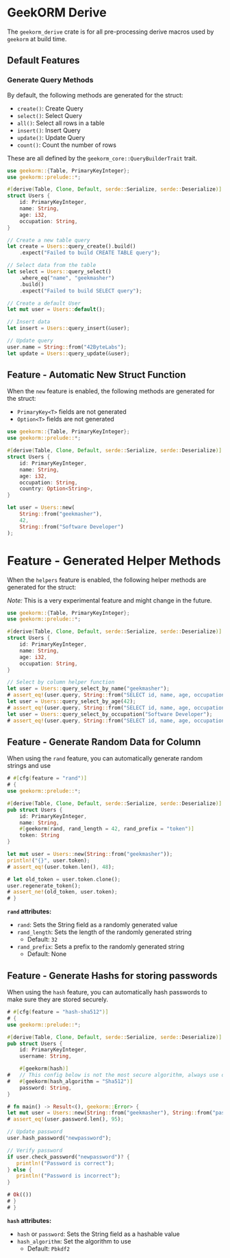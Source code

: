 # GeekORM Derive

The `geekorm_derive` crate is for all pre-processing derive macros used by `geekorm` at build time.

## Default Features

### Generate Query Methods

By default, the following methods are generated for the struct:

- `create()`: Create Query
- `select()`: Select Query
- `all()`: Select all rows in a table
- `insert()`: Insert Query 
- `update()`: Update Query
- `count()`: Count the number of rows

These are all defined by the `geekorm_core::QueryBuilderTrait` trait.

```rust
use geekorm::{Table, PrimaryKeyInteger};
use geekorm::prelude::*;

#[derive(Table, Clone, Default, serde::Serialize, serde::Deserialize)]
struct Users {
    id: PrimaryKeyInteger,
    name: String,
    age: i32,
    occupation: String,
}

// Create a new table query
let create = Users::query_create().build()
    .expect("Failed to build CREATE TABLE query");

// Select data from the table
let select = Users::query_select()
    .where_eq("name", "geekmasher")
    .build()
    .expect("Failed to build SELECT query");

// Create a default User
let mut user = Users::default();

// Insert data 
let insert = Users::query_insert(&user);

// Update query
user.name = String::from("42ByteLabs");
let update = Users::query_update(&user);
```

## Feature - Automatic New Struct Function

When the `new` feature is enabled, the following methods are generated for the struct:

- `PrimaryKey<T>` fields are not generated
- `Option<T>` fields are not generated

```rust
use geekorm::{Table, PrimaryKeyInteger};
use geekorm::prelude::*;

#[derive(Table, Clone, Default, serde::Serialize, serde::Deserialize)]
struct Users {
    id: PrimaryKeyInteger,
    name: String,
    age: i32,
    occupation: String,
    country: Option<String>,
}

let user = Users::new(
    String::from("geekmasher"),
    42,
    String::from("Software Developer")
);
```

# Feature - Generated Helper Methods

When the `helpers` feature is enabled, the following helper methods are generated for the struct:

_Note:_ This is a very experimental feature and might change in the future.

```rust
use geekorm::{Table, PrimaryKeyInteger};
use geekorm::prelude::*;

#[derive(Table, Clone, Default, serde::Serialize, serde::Deserialize)]
struct Users {
    id: PrimaryKeyInteger,
    name: String,
    age: i32,
    occupation: String,
}

// Select by column helper function
let user = Users::query_select_by_name("geekmasher");
# assert_eq!(user.query, String::from("SELECT id, name, age, occupation FROM Users WHERE name = ?;"));
let user = Users::query_select_by_age(42);
# assert_eq!(user.query, String::from("SELECT id, name, age, occupation FROM Users WHERE age = ?;"));
let user = Users::query_select_by_occupation("Software Developer");
# assert_eq!(user.query, String::from("SELECT id, name, age, occupation FROM Users WHERE occupation = ?;"));
```

## Feature - Generate Random Data for Column

When using the `rand` feature, you can automatically generate random strings and use 

```rust
# #[cfg(feature = "rand")]
# {
use geekorm::prelude::*;

#[derive(Table, Clone, Default, serde::Serialize, serde::Deserialize)]
pub struct Users {
    id: PrimaryKeyInteger,
    name: String,
    #[geekorm(rand, rand_length = 42, rand_prefix = "token")]
    token: String
}

let mut user = Users::new(String::from("geekmasher"));
println!("{}", user.token);
# assert_eq!(user.token.len(), 48);

# let old_token = user.token.clone();
user.regenerate_token();
# assert_ne!(old_token, user.token);
# }
```

**`rand` attributes:**

- `rand`: Sets the String field as a randomly generated value
- `rand_length`: Sets the length of the randomly generated string
    - Default: `32`
- `rand_prefix`: Sets a prefix to the randomly generated string  
    - Default: None

## Feature - Generate Hashs for storing passwords

When using the `hash` feature, you can automatically hash passwords to make sure they are stored securely.

```rust
# #[cfg(feature = "hash-sha512")]
# {
use geekorm::prelude::*;

#[derive(Table, Clone, Default, serde::Serialize, serde::Deserialize)]
pub struct Users {
    id: PrimaryKeyInteger,
    username: String,

    #[geekorm(hash)]
#   // This config below is not the most secure algorithm, always use default ;) 
#   #[geekorm(hash_algorithm = "Sha512")]
    password: String,
}

# fn main() -> Result<(), geekorm::Error> {
let mut user = Users::new(String::from("geekmasher"), String::from("password"));
# assert_eq!(user.password.len(), 95);

// Update password
user.hash_password("newpassword");

// Verify password
if user.check_password("newpassword")? {
   println!("Password is correct");
} else {
   println!("Password is incorrect");
}

# Ok(())
# }
# }
```

**`hash` attributes:**

- `hash` or `password`: Sets the String field as a hashable value
- `hash_algorithm`: Set the algorithm to use
    - Default: `Pbkdf2`

